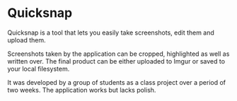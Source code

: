 Quicksnap
=========

Quicksnap is a tool that lets you easily take screenshots, edit them and upload them.

Screenshots taken by the application can be cropped, highlighted as well as written over.
The final product can be either uploaded to Imgur or saved to your local filesystem.

It was developed by a group of students as a class project over a period of two weeks. The application
works but lacks polish.